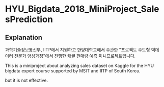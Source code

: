 # HYU_Bigdata_2018_MiniProject_SalesPrediction

## Explanation

과학기술정보통신부, IITP에서 지원하고 한양대학교에서 주관한 "프로젝트 주도형 빅데이터 전문가 양성과정"에서 진행한 캐글 판매량 예측 미니프로젝트입니다.

This is a miniproject about analyzing sales dataset on Kaggle for the HYU bigdata expert course supported by MSIT and IITP of South Korea.

but it is not effective.

